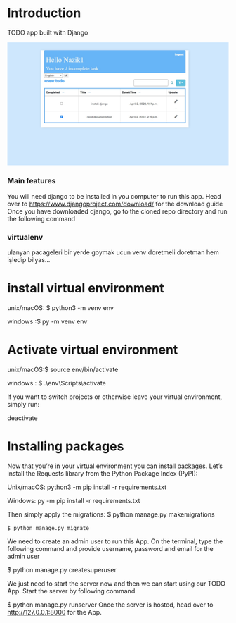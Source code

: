 # Introduction
TODO app built with Django

![todoimage](https://github.com/nazikashyrova/todo-project/blob/master/todo.jpg?raw=true "Title")

### Main features
You will need django to be installed in you computer to run this app.
Head over to https://www.djangoproject.com/download/ for the download guide
Once you have downloaded django, go to the cloned repo directory and run the following command
      
### virtualenv
ulanyan pacageleri bir yerde goymak ucun venv doretmeli doretman hem işledip bilyas...

# install virtual environment

unix/macOS: $  python3 -m venv env

windows :$  py -m venv env


# Activate virtual environment

unix/macOS:$  source env/bin/activate

windows : $ .\env\Scripts\activate


If you want to switch projects or otherwise leave your virtual environment, simply run:
 
 deactivate
 
# Installing packages
Now that you’re in your virtual environment you can install packages. Let’s install the Requests library from the Python Package Index (PyPI):


Unix/macOS: python3 -m pip install -r requirements.txt

Windows: py -m pip install -r requirements.txt  
  
Then simply apply the migrations:
    $ python manage.py makemigrations

    $ python manage.py migrate
    
We need to create an admin user to run this App. On the terminal, type the following command and provide username, password and email for the admin user

$ python manage.py createsuperuser

We just need to start the server now and then we can start using our TODO App. Start the server by following command

$ python manage.py runserver
Once the server is hosted, head over to http://127.0.0.1:8000 for the App.
